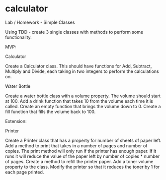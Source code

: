 # calculator




Lab / Homework - Simple Classes

Using TDD - create 3 single classes with methods to perform some functionality.

MVP:

Calculator

Create a Calculator class. This should have functions for Add, Subtract, Multiply and Divide, each taking in two integers to perform the calculations on.



Water Bottle

Create a water bottle class with a volume property.
The volume should start at 100.
Add a drink function that takes 10 from the volume each time it is called.
Create an empty function that brings the volume down to 0.
Create a fill function that fills the volume back to 100.




Extension:

Printer

Create a Printer class that has a property for number of sheets of paper left.
Add a method to print that takes in a number of pages and number of copies.
The print method will only run if the printer has enough paper. If it runs it will reduce the value of the paper left by number of copies * number of pages.
Create a method to refill the printer paper.
Add a toner volume property to the class.
Modify the printer so that it reduces the toner by 1 for each page printed.
